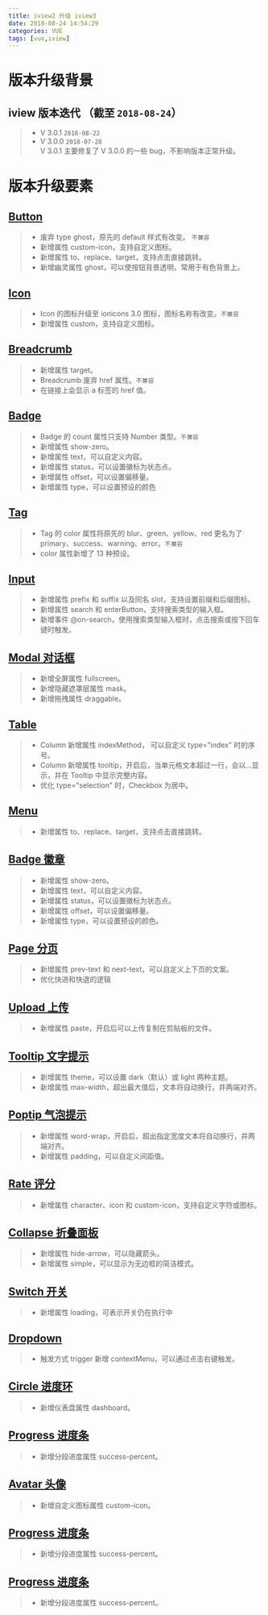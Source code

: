 ```yaml
---
title: iview2 升级 iview3
date: 2018-08-24 14:54:29
categories: VUE
tags: [vue,iview]
---
```

<link rel="stylesheet" href="https://at.alicdn.com/t/font_798158_wn4udd6bx9.css">

# 版本升级背景
## <icon class='iconfont gy-sound'></icon> iview 版本迭代 （截至 `2018-08-24`）
>* V 3.0.1 `2018-08-22`
>* V 3.0.0 `2018-07-28`  
> V 3.0.1 主要修复了 V 3.0.0 的一些 bug，不影响版本正常升级。

# 版本升级要素
## [Button](https://www.iviewui.com/components/button)

>* 废弃 type ghost，原先的 default 样式有改变。 `不兼容`
>* 新增属性 custom-icon，支持自定义图标。
>* 新增属性 to、replace、target，支持点击直接跳转。
>* 新增幽灵属性 ghost，可以使按钮背景透明，常用于有色背景上。

## [Icon](https://www.iviewui.com/components/icon)
>* Icon 的图标升级至 ionicons 3.0 图标，图标名称有改变。`不兼容`
>* 新增属性 custom，支持自定义图标。

## [Breadcrumb](https://www.iviewui.com/components/breadcrumb )
>* 新增属性 target。
>* Breadcrumb 废弃 href 属性。`不兼容`
>* 在链接上会显示 a 标签的 href 值。

## [Badge](https://www.iviewui.com/components/badge )
>* Badge 的 count 属性只支持 Number 类型。`不兼容`
>* 新增属性 show-zero。
>* 新增属性 text，可以自定义内容。
>* 新增属性 status，可以设置徽标为状态点。
>* 新增属性 offset，可以设置偏移量。
>* 新增属性 type，可以设置预设的颜色

## [Tag](https://www.iviewui.com/components/tag )
>* Tag 的 color 属性将原先的 blur、green、yellow、red 更名为了 primary、success、warning、error。`不兼容`
>* color 属性新增了 13 种预设。

## [Input](https://www.iviewui.com/components/input )
>* 新增属性 prefix 和 suffix 以及同名 slot，支持设置前缀和后缀图标。
>* 新增属性 search 和 enterButton，支持搜索类型的输入框。
>* 新增事件 @on-search，使用搜索类型输入框时，点击搜索或按下回车键时触发。

## [Modal 对话框](https://www.iviewui.com/components/modal  )
>* 新增全屏属性 fullscreen。
>* 新增隐藏遮罩层属性 mask。
>* 新增拖拽属性 draggable。

## [Table ](https://www.iviewui.com/components/table  )
>* Column 新增属性 indexMethod， 可以自定义 type="index" 时的序号。
>* Column 新增属性 tooltip，开启后，当单元格文本超过一行，会以…显示，并在 Tooltip 中显示完整内容。
>* 优化 type="selection" 时，Checkbox 为居中。

## [Menu ](https://www.iviewui.com/components/menu   )
>* 新增属性 to、replace、target，支持点击直接跳转。

## [Badge 徽章](https://www.iviewui.com/components/badge   )
>* 新增属性 show-zero。
>* 新增属性 text，可以自定义内容。
>* 新增属性 status，可以设置徽标为状态点。
>* 新增属性 offset，可以设置偏移量。
>* 新增属性 type，可以设置预设的颜色。

## [Page 分页](https://www.iviewui.com/components/page   )
>* 新增属性 prev-text 和 next-text，可以自定义上下页的文案。
>* 优化快进和快退的逻辑

## [Upload 上传](https://www.iviewui.com/components/upload   )
>* 新增属性 paste，开启后可以上传复制在剪贴板的文件。


## [Tooltip 文字提示](https://www.iviewui.com/components/tooltip   )
>* 新增属性 theme，可以设置 dark（默认）或 light 两种主题。
>* 新增属性 max-width，超出最大值后，文本将自动换行，并两端对齐。


## [Poptip 气泡提示](https://www.iviewui.com/components/poptip   )
>* 新增属性 word-wrap，开启后，超出指定宽度文本将自动换行，并两端对齐。
>* 新增属性 padding，可以自定义间距值。


## [Rate 评分](https://www.iviewui.com/components/rate   )
>* 新增属性 character、icon 和 custom-icon，支持自定义字符或图标。

## [Collapse 折叠面板](https://www.iviewui.com/components/collapse   )
>* 新增属性 hide-arrow，可以隐藏箭头。
>* 新增属性 simple，可以显示为无边框的简洁模式。


## [Switch 开关](https://www.iviewui.com/components/switch   )
>* 新增属性 loading，可表示开关仍在执行中


## [Dropdown ](https://www.iviewui.com/components/dropdown   )
>* 触发方式 trigger 新增 contextMenu，可以通过点击右键触发。

## [Circle 进度环](https://www.iviewui.com/components/circle  )
>* 新增仪表盘属性 dashboard。

## [Progress 进度条 ](https://www.iviewui.com/components/progress   )
>* 新增分段进度属性 success-percent。

## [Avatar 头像 ](https://www.iviewui.com/components/avatar   )
>* 新增自定义图标属性 custom-icon。

## [Progress 进度条 ](https://www.iviewui.com/components/progress   )
>* 新增分段进度属性 success-percent。

## [Progress 进度条 ](https://www.iviewui.com/components/progress   )
>* 新增分段进度属性 success-percent。